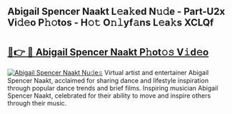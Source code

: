 ## Abigail Spencer Naakt L𝚎a𝚔ed N𝚞𝚍e - Part-U2x Vi𝚍𝚎o P𝚑𝚘tos - H𝚘𝚝 O𝚗𝚕yf𝚊ns L𝚎a𝚔s XCLQf

# <h2><a href="http://kf1m1v.oniu.top/?m=Abigail+Spencer+Naakt">🔗👉 🔴 Abigail Spencer Naakt P𝚑ot𝚘𝚜 V𝚒d𝚎o</a></h2>

[![Abigail Spencer Naakt Nu𝚍e𝚜](https://i.imgur.com/0qMVB7G.gif)](http://kf1m1v.oniu.top/?m=Abigail+Spencer+Naakt)
Virtual artist and entertainer Abigail Spencer Naakt, acclaimed for sharing dance and lifestyle inspiration through popular dance trends and brief films. Inspiring musician Abigail Spencer Naakt, celebrated for their ability to move and inspire others through their music.  
